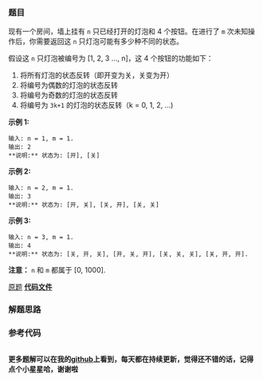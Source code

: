 ### 题目
现有一个房间，墙上挂有 `n` 只已经打开的灯泡和 4 个按钮。在进行了 `m` 次未知操作后，你需要返回这 `n` 只灯泡可能有多少种不同的状态。

假设这 `n` 只灯泡被编号为 [1, 2, 3 ..., n]，这 4 个按钮的功能如下：

  1. 将所有灯泡的状态反转（即开变为关，关变为开）
  2. 将编号为偶数的灯泡的状态反转
  3. 将编号为奇数的灯泡的状态反转
  4. 将编号为 `3k+1` 的灯泡的状态反转（k = 0, 1, 2, ...)

**示例 1:**

    
    
    输入: n = 1, m = 1.
    输出: 2
    **说明:** 状态为: [开], [关]
    

**示例 2:**

    
    
    输入: n = 2, m = 1.
    输出: 3
    **说明:** 状态为: [开, 关], [关, 开], [关, 关]
    

**示例 3:**

    
    
    输入: n = 3, m = 1.
    输出: 4
    **说明:** 状态为: [关, 开, 关], [开, 关, 开], [关, 关, 关], [关, 开, 开].
    

**注意：**  `n` 和 `m` 都属于 [0, 1000].

[原题](https://leetcode-cn.com/problems/bulb-switcher-ii/)    **[代码文件]()**


### 解题思路




### 参考代码

```go


```




**更多题解可以在我的[github](https://github.com/LZH139/leetcode_Go)上看到，每天都在持续更新，觉得还不错的话，记得点个小星星哈，谢谢啦**
